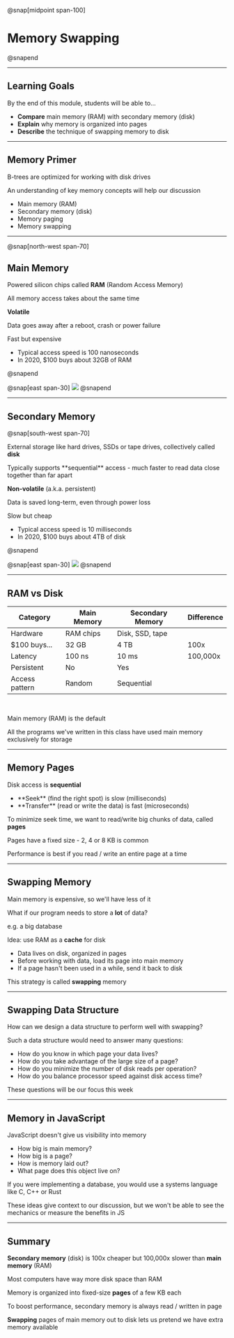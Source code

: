 @snap[midpoint span-100]

# Memory Swapping

@snapend

---

## Learning Goals

By the end of this module, students will be able to...

- **Compare** main memory (RAM) with secondary memory (disk)
- **Explain** why memory is organized into pages
- **Describe** the technique of swapping memory to disk

---

## Memory Primer

B-trees are optimized for working with disk drives

An understanding of key memory concepts will help our discussion

- Main memory (RAM)
- Secondary memory (disk)
- Memory paging
- Memory swapping

---

@snap[north-west span-70]

## Main Memory

Powered silicon chips called **RAM** (Random Access Memory)

<p class="small">All memory access takes about the same time</p>

**Volatile**

<p class="small">Data goes away after a reboot, crash or power failure</p>

Fast but expensive

<ul class="small">
<li>Typical access speed is 100 nanoseconds</li>
<li>In 2020, $100 buys about 32GB of RAM</li>
</ul>
@snapend

@snap[east span-30]
![](b-trees/images/ram.jpg)
@snapend

---

## Secondary Memory

@snap[south-west span-70]

External storage like hard drives, SSDs or tape drives, collectively called **disk**

<p class="small">Typically supports **sequential** access - much faster to read data close together than far apart</p>

**Non-volatile** (a.k.a. persistent)

<p class="small">Data is saved long-term, even through power loss</p>

Slow but cheap

<ul class="small">
<li>Typical access speed is 10 milliseconds</li>
<li>In 2020, $100 buys about 4TB of disk</li>
</ul>

@snapend

@snap[east span-30]
![](b-trees/images/hard-drive.jpg)
@snapend

---

## RAM vs Disk

| Category       | Main Memory | Secondary Memory | Difference |
| -------------- | ----------- | ---------------- | ---------- |
| Hardware       | RAM chips   | Disk, SSD, tape  |            |
| $100 buys...   | 32 GB       | 4 TB             | 100x       |
| Latency        | 100 ns      | 10 ms            | 100,000x   |
| Persistent     | No          | Yes              |            |
| Access pattern | Random      | Sequential       |            |

<br>

Main memory (RAM) is the default

<p class="small">All the programs we've written in this class have used main memory exclusively for storage</p>

---

## Memory Pages

Disk access is **sequential**

<ul class="small">
<li>**Seek** (find the right spot) is slow (milliseconds)</li>
<li>**Transfer** (read or write the data) is fast (microseconds)</li>
</ul>

To minimize seek time, we want to read/write big chunks of data, called **pages**

<p class="small">Pages have a fixed size - 2, 4 or 8 KB is common</p>

Performance is best if you read / write an entire page at a time

---

## Swapping Memory

Main memory is expensive, so we'll have less of it

What if our program needs to store a **lot** of data?

<p class="small">e.g. a big database</p>

Idea: use RAM as a **cache** for disk

<ul class="small">
<li>Data lives on disk, organized in pages</li>
<li>Before working with data, load its page into main memory</li>
<li>If a page hasn't been used in a while, send it back to disk</li>
</ul>

This strategy is called **swapping** memory

---

## Swapping Data Structure

How can we design a data structure to perform well with swapping?

Such a data structure would need to answer many questions:

- How do you know in which page your data lives?
- How do you take advantage of the large size of a page?
- How do you minimize the number of disk reads per operation?
- How do you balance processor speed against disk access time?

These questions will be our focus this week

---

## Memory in JavaScript

JavaScript doesn't give us visibility into memory

- How big is main memory?
- How big is a page?
- How is memory laid out?
- What page does this object live on?

If you were implementing a database, you would use a systems language like C, C++ or Rust

These ideas give context to our discussion, but we won't be able to see the mechanics or measure the benefits in JS

---

## Summary

**Secondary memory** (disk) is 100x cheaper but 100,000x slower than **main memory** (RAM)

<p class="small">Most computers have way more disk space than RAM</p>

Memory is organized into fixed-size **pages** of a few KB each

<p class="small">To boost performance, secondary memory is always read / written in page</p>

**Swapping** pages of main memory out to disk lets us pretend we have extra memory available